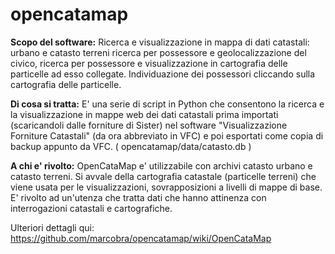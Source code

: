 # opencatamap
**Scopo del software:** Ricerca e visualizzazione in mappa di dati catastali: urbano e catasto terreni
ricerca per possessore e geolocalizzazione del civico, ricerca per possessore e visualizzazione in cartografia delle particelle ad esso collegate. Individuazione dei possessori cliccando sulla cartografia delle particelle.

**Di cosa si tratta:** E' una serie di script in Python che consentono la ricerca e la visualizzazione in mappe web
dei dati catastali prima importati (scaricandoli dalle forniture di Sister) nel software "Visualizzazione Forniture Catastali" (da ora abbreviato in VFC) e poi esportati come copia di backup appunto da VFC. ( opencatamap/data/catasto.db )

**A chi e' rivolto:**
OpenCataMap e' utilizzabile con archivi catasto urbano e catasto terreni.
Si avvale della cartografia catastale (particelle terreni) che viene usata per le visualizzazioni, sovrapposizioni a livelli di mappe di base.
E' rivolto ad un'utenza che tratta dati che hanno attinenza con interrogazioni catastali e cartografiche.

Ulteriori dettagli qui: https://github.com/marcobra/opencatamap/wiki/OpenCataMap
